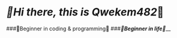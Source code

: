 # **_👋Hi there, this is Qwekem482_👋**
###🌱Beginner in coding & programming🌱
###_______🌱Beginner in life🌱_________
